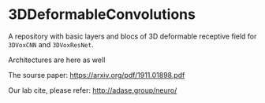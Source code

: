 # 3DDeformableConvolutions
A repository with basic layers and blocs of 3D deformable receptive field for `3DVoxCNN` and `3DVoxResNet`.

Architectures are here as well

The sourse paper: https://arxiv.org/pdf/1911.01898.pdf

Our lab cite, please refer: http://adase.group/neuro/
